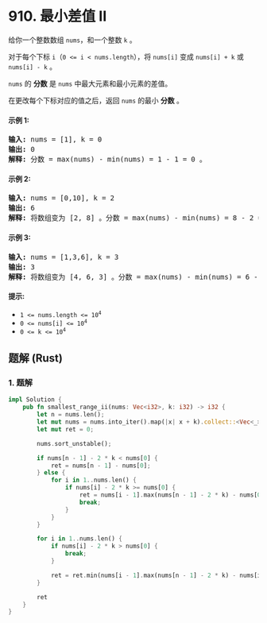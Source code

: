 # 910. 最小差值 II
给你一个整数数组 `nums`，和一个整数 `k` 。

对于每个下标 `i`（`0 <= i < nums.length`），将 `nums[i]` 变成 `nums[i] + k` 或 `nums[i] - k` 。

`nums` 的 **分数** 是 `nums` 中最大元素和最小元素的差值。

在更改每个下标对应的值之后，返回 `nums` 的最小 **分数** 。

#### 示例 1:
<pre>
<strong>输入:</strong> nums = [1], k = 0
<strong>输出:</strong> 0
<strong>解释:</strong> 分数 = max(nums) - min(nums) = 1 - 1 = 0 。
</pre>

#### 示例 2:
<pre>
<strong>输入:</strong> nums = [0,10], k = 2
<strong>输出:</strong> 6
<strong>解释:</strong> 将数组变为 [2, 8] 。分数 = max(nums) - min(nums) = 8 - 2 = 6 。
</pre>

#### 示例 3:
<pre>
<strong>输入:</strong> nums = [1,3,6], k = 3
<strong>输出:</strong> 3
<strong>解释:</strong> 将数组变为 [4, 6, 3] 。分数 = max(nums) - min(nums) = 6 - 3 = 3 。
</pre>

#### 提示:
* <code>1 <= nums.length <= 10<sup>4</sup></code>
* <code>0 <= nums[i] <= 10<sup>4</sup></code>
* <code>0 <= k <= 10<sup>4</sup></code>

## 题解 (Rust)

### 1. 题解
```Rust
impl Solution {
    pub fn smallest_range_ii(nums: Vec<i32>, k: i32) -> i32 {
        let n = nums.len();
        let mut nums = nums.into_iter().map(|x| x + k).collect::<Vec<_>>();
        let mut ret = 0;

        nums.sort_unstable();

        if nums[n - 1] - 2 * k < nums[0] {
            ret = nums[n - 1] - nums[0];
        } else {
            for i in 1..nums.len() {
                if nums[i] - 2 * k >= nums[0] {
                    ret = nums[i - 1].max(nums[n - 1] - 2 * k) - nums[0];
                    break;
                }
            }
        }

        for i in 1..nums.len() {
            if nums[i] - 2 * k > nums[0] {
                break;
            }

            ret = ret.min(nums[i - 1].max(nums[n - 1] - 2 * k) - nums[i] + 2 * k);
        }

        ret
    }
}
```
